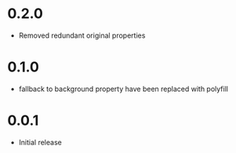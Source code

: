 # 0.2.0

   - Removed redundant original properties
   
# 0.1.0

  - fallback to background property have been replaced with polyfill  


# 0.0.1

   - Initial release
